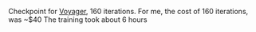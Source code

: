 Checkpoint for [Voyager](https://voyager.minedojo.org/), 160 iterations.
For me, the cost of 160 iterations, was ~$40
The training took about 6 hours
